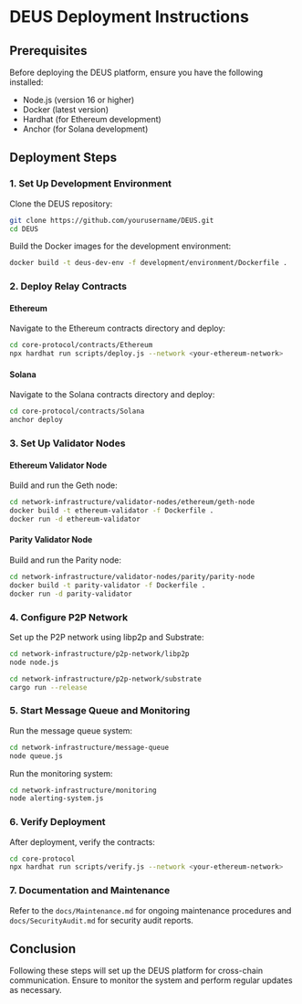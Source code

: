# DEUS Deployment Instructions

## Prerequisites

Before deploying the DEUS platform, ensure you have the following installed:

- Node.js (version 16 or higher)
- Docker (latest version)
- Hardhat (for Ethereum development)
- Anchor (for Solana development)

## Deployment Steps

### 1. Set Up Development Environment

Clone the DEUS repository:

```bash
git clone https://github.com/yourusername/DEUS.git
cd DEUS
```

Build the Docker images for the development environment:

```bash
docker build -t deus-dev-env -f development/environment/Dockerfile .
```

### 2. Deploy Relay Contracts

#### Ethereum

Navigate to the Ethereum contracts directory and deploy:

```bash
cd core-protocol/contracts/Ethereum
npx hardhat run scripts/deploy.js --network <your-ethereum-network>
```

#### Solana

Navigate to the Solana contracts directory and deploy:

```bash
cd core-protocol/contracts/Solana
anchor deploy
```

### 3. Set Up Validator Nodes

#### Ethereum Validator Node

Build and run the Geth node:

```bash
cd network-infrastructure/validator-nodes/ethereum/geth-node
docker build -t ethereum-validator -f Dockerfile .
docker run -d ethereum-validator
```

#### Parity Validator Node

Build and run the Parity node:

```bash
cd network-infrastructure/validator-nodes/parity/parity-node
docker build -t parity-validator -f Dockerfile .
docker run -d parity-validator
```

### 4. Configure P2P Network

Set up the P2P network using libp2p and Substrate:

```bash
cd network-infrastructure/p2p-network/libp2p
node node.js
```

```bash
cd network-infrastructure/p2p-network/substrate
cargo run --release
```

### 5. Start Message Queue and Monitoring

Run the message queue system:

```bash
cd network-infrastructure/message-queue
node queue.js
```

Run the monitoring system:

```bash
cd network-infrastructure/monitoring
node alerting-system.js
```

### 6. Verify Deployment

After deployment, verify the contracts:

```bash
cd core-protocol
npx hardhat run scripts/verify.js --network <your-ethereum-network>
```

### 7. Documentation and Maintenance

Refer to the `docs/Maintenance.md` for ongoing maintenance procedures and `docs/SecurityAudit.md` for security audit reports.

## Conclusion

Following these steps will set up the DEUS platform for cross-chain communication. Ensure to monitor the system and perform regular updates as necessary.